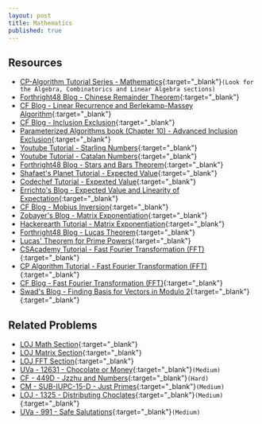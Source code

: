 ```yaml
---
layout: post
title: Mathematics
published: true
---
```


## Resources

- [CP-Algorithm Tutorial Series - Mathematics](https://cp-algorithms.com/){:target="\_blank"}`(Look for the Algebra, Combinatorics and Linear Algebra sections)`
- [Forthright48 Blog - Chinese Remainder Theorem](https://forthright48.com/chinese-remainder-theorem-part-1-coprime-moduli/){:target="\_blank"}
- [CF Blog - Linear Recurrence and Berlekamp-Massey Algorithm](https://codeforces.com/blog/entry/61306){:target="\_blank"}
- [CF Blog - Inclusion Exclusion](https://codeforces.com/blog/entry/64625){:target="\_blank"}
- [Parameterized Algorithms book (Chapter 10) - Advanced Inclusion Exclusion](https://www.mimuw.edu.pl/~malcin/book/parameterized-algorithms.pdf){:target="\_blank"}
- [Youtube Tutorial - Starling Numbers](https://www.youtube.com/watch?v=Ngj48yeoNZU){:target="\_blank"}
- [Youtube Tutorial - Catalan Numbers](https://www.youtube.com/watch?v=GlI17WaMrtw){:target="\_blank"}
- [Forthright48 Blog - Stars and Bars Theorem](https://forthright48.com/stars-and-bars-theorem/){:target="\_blank"}
- [Shafaet's Planet Tutorial - Expected Value](https://www.shafaetsplanet.com/?p=3060){:target="\_blank"}
- [Codechef Tutorial - Expexted Value](https://www.codechef.com/wiki/tutorial-expectation){:target="\_blank"}
- [Errichto's Blog - Expected Value and Linearity of Expectation](https://codeforces.com/blog/entry/62690){:target="\_blank"}
- [CF Blog - Mobius Inversion](https://codeforces.com/blog/entry/53925){:target="\_blank"}
- [Zobayer's Blog - Matrix Exponentiation](http://zobayer.blogspot.com/2010/11/matrix-exponentiation.html){:target="\_blank"}
- [Hackerearth Tutorial - Matrix Exponentiation](https://www.hackerearth.com/practice/notes/matrix-exponentiation-1/){:target="\_blank"}
- [Forthright48 Blog - Lucas Theorem](https://forthright48.com/lucas-theorem-proof-and-applications/){:target="\_blank"}
- [Lucas' Theorem for Prime Powers](https://raw.githubusercontent.com/baps-bgd/baps-bgd.github.io/master/_files/Lucas'%20Theorem%20for%20Prime%20Powers.pdf){:target="\_blank"}
- [CSAcademy Tutorial - Fast Fourier Transformation (FFT)](https://csacademy.com/blog/fast-fourier-transform-and-variations-of-it){:target="\_blank"}
- [CP Algorithm Tutorial - Fast Fourier Transformation (FFT)](https://cp-algorithms.com/algebra/fft.html){:target="\_blank"}
- [CF Blog - Fast Fourier Transformation (FFT)](https://codeforces.com/blog/entry/43499){:target="\_blank"}
- [Swad's Blog - Finding Basis for Vectors in Modulo 2](https://codeforces.com/blog/entry/68953){:target="\_blank"}
 [](){:target="\_blank"}

## Related Problems
- [LOJ Math Section](https://lightoj.com/problems/category/math){:target="\_blank"}
- [LOJ Matrix Section](https://lightoj.com/problems/category/matrix){:target="\_blank"}
- [LOJ FFT Section](https://lightoj.com/problems/category/fft){:target="\_blank"}
- [UVa - 12631 - Chocolate or Money](https://onlinejudge.org/external/126/12631.pdf){:target="\_blank"}`(Medium)`
- [CF - 449D - Jzzhu and Numbers](https://codeforces.com/problemset/problem/449/D){:target="\_blank"}`(Hard)`
- [CM - SUB-IUPC-15-D - Just Primes](https://algo.codemarshal.org/contests/subiupc-2015/problems/D){:target="\_blank"}`(Medium)`
- [LOJ - 1325 - Distributing Choclates](https://lightoj.com/problem/distributing-chocolates){:target="\_blank"}`(Medium)`
 [](){:target="\_blank"}
- [UVa - 991 - Safe Salutations](https://onlinejudge.org/external/9/991.pdf){:target="\_blank"}`(Medium)`
